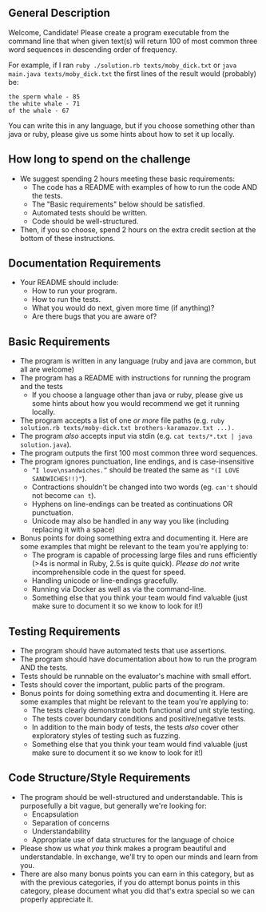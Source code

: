 ## General Description

Welcome, Candidate! Please create a program executable from the command line that when given text(s) will return 100 of most common three word sequences in descending order of frequency.

For example, if I ran `ruby ./solution.rb texts/moby_dick.txt` or `java main.java texts/moby_dick.txt` the first lines of the result would (probably) be:

```
the sperm whale - 85
the white whale - 71
of the whale - 67
```

You can write this in any language, but if you choose something other than java or ruby, please give us some hints about how to set it up locally.

## How long to spend on the challenge

* We suggest spending 2 hours meeting these basic requirements:
  - The code has a README with examples of how to run the code AND the tests.
  - The "Basic requirements" below should be satisfied.
  - Automated tests should be written.
  - Code should be well-structured.
* Then, if you so choose, spend 2 hours on the extra credit section at the bottom of these instructions.

## Documentation Requirements

* Your README should include:
  - How to run your program.
  - How to run the tests.
  - What you would do next, given more time (if anything)?
  - Are there bugs that you are aware of?
  
## Basic Requirements

* The program is written in any language (ruby and java are common, but all are welcome)
* The program has a README with instructions for running the program and the tests
  - If you choose a language other than java or ruby, please give us some hints about how you would recommend we get it running locally.
* The program accepts a list of one *or more* file paths (e.g. `ruby solution.rb texts/moby-dick.txt brothers-karamazov.txt ...).`
* The program *also* accepts input via stdin (e.g. `cat texts/*.txt | java solution.java`).
* The program outputs the first 100 most common three word sequences.
* The program ignores punctuation, line endings, and is case-insensitive
  - `“I love\nsandwiches.”` should be treated the same as `"(I LOVE SANDWICHES!!)"`).
  - Contractions shouldn't be changed into two words (eg. `can't` should not become `can t`).
  - Hyphens on line-endings can be treated as continuations OR punctuation.
  - Unicode may also be handled in any way you like (including replacing it with a space)
* Bonus points for doing something extra and documenting it. Here are some examples that might be relevant to the team you're applying to:
  - The program is capable of processing large files and runs efficiently (>4s is normal in Ruby, 2.5s is quite quick). *Please do not* write incomprehensible code in the quest for speed.
  - Handling unicode or line-endings gracefully.
  - Running via Docker as well as via the command-line.
  - Something else that you think your team would find valuable (just make sure to document it so we know to look for it!)

## Testing Requirements

* The program should have automated tests that use assertions.
* The program should have documentation about how to run the program AND the tests.
* Tests should be runnable on the evaluator's machine with small effort.
* Tests should cover the important, public parts of the program.
* Bonus points for doing something extra and documenting it. Here are some examples that might be relevant to the team you're applying to:
  - The tests clearly demonstrate both functional *and* unit style testing.
  - The tests cover boundary conditions and positive/negative tests.
  - In addition to the main body of tests, the tests *also* cover other exploratory styles of testing such as fuzzing.
  - Something else that you think your team would find valuable (just make sure to document it so we know to look for it!)

## Code Structure/Style Requirements

* The program should be well-structured and understandable. This is purposefully a bit vague, but generally we're looking for:
  - Encapsulation
  - Separation of concerns
  - Understandability
  - Appropriate use of data structures for the language of choice
* Please show us what _you_ think makes a program beautiful and understandable. In exchange, we'll try to open our minds and learn from you.
* There are also many bonus points you can earn in this category, but as with the previous categories, if you do attempt bonus points in this category, please document what you did that's extra special so we can properly appreciate it.
